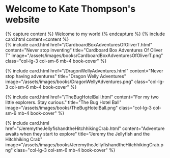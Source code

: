 # Welcome to Kate Thompson's website

<div class="row mb-4">
{% capture content %}
Welcome to my world
{% endcapture %}
{% include card.html content=content %}
</div>


<div class="row">
{% include card.html
      href="/CardboardBoxAdventuresOfOliverT.html"
      content="Never stop inventing"
      title="Cardboard Box Adventures Of Oliver T"
      image="/assets/images/books/CardboardBoxAdventuresOfOliverT.png"
      class="col-lg-3 col-sm-6 mb-4 book-cover" %}

{% include card.html
      href="/DragonWellyAdventures.html"
      content="Never stop having adventures"
      title="Dragon Welly Adventures"
      image="/assets/images/books/DragonWellyAdventures.png"
      class="col-lg-3 col-sm-6 mb-4 book-cover" %}

{% include card.html
      href="/TheBugHotelBall.html"
      content="For my two little explorers. Stay curious."
      title="The Bug Hotel Ball"
      image="/assets/images/books/TheBugHotelBall.png"
      class="col-lg-3 col-sm-6 mb-4 book-cover" %}

{% include card.html
      href="/JeremytheJellyfishandtheHitchhikingCrab.html"
      content="Adventure awaits when they start to explore"
      title="Jeremy the Jellyfish and the Hitchhiking Crab"
      image="/assets/images/books/JeremytheJellyfishandtheHitchhikingCrab.png"
      class="col-lg-3 col-sm-6 mb-4 book-cover" %}
</div>